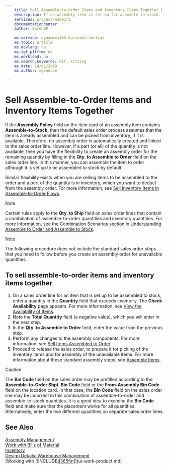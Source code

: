 ```yaml
---
    title: Sell Assemble-to-Order Items and Inventory Items Together | Microsoft Docs
    description: If an assembly item is set up for assemble-to-stock, then the default sales order process assumes that the item is already assembled and can be picked from inventory, if it is available. But if a part (or all) of the quantity is not available, then you have the flexibility to create an assembly order for the remaining quantity on the fly.
    services: project-madeira
    documentationcenter: ''
    author: SorenGP

    ms.service: dynamics365-business-central
    ms.topic: article
    ms.devlang: na
    ms.tgt_pltfrm: na
    ms.workload: na
    ms.search.keywords: kit, kitting
    ms.date: 10/01/2018
    ms.author: sgroespe

---
```

# Sell Assemble-to-Order Items and Inventory Items Together
If the **Assembly Policy** field on the item card of an assembly item contains **Assemble-to-Stock**, then the default sales order process assumes that the item is already assembled and can be picked from inventory, if it is available. Therefore, no assembly order is automatically created and linked to the sales order line. However, if a part (or all) of the quantity is not available, then you have the flexibility to create an assembly order for the remaining quantity by filling in the **Qty. to Assemble to Order** field on the sales order line. In this manner, you can assemble the item to order although it is set up to be assembled to stock by default.  

Similar flexibility exists when you are selling items to be assembled to the order and a part of the quantity is in inventory, which you want to deduct from the assembly order. For more information, see [Sell Inventory Items in Assemble-to-Order Flows](assembly-how-to-sell-inventory-items-in-assemble-to-order-flows.md).  

> [!NOTE]  
>  Certain rules apply to the **Qty. to Ship** field on sales order lines that contain a combination of assemble-to-order quantities and inventory quantities. For more information, see the Combination Scenarios section in [Understanding Assemble to Order and Assemble to Stock](assembly-assemble-to-order-or-assemble-to-stock.md).  

> [!NOTE]  
>  The following procedure does not include the standard sales order steps that you need to follow before you create an assembly order for unavailable quantities.

## To sell assemble-to-order items and inventory items together  
1.  On a sales order line for an item that is set up to be assembled to stock, enter a quantity in the **Quantity** field that exceeds inventory. The **Check Availability** page appears. For more information, see [View the Availability of Items](inventory-how-availability-overview.md).
2.  Note the **Total Quantity** field (a negative value), which you will enter in the next step.  
3.  In the **Qty. to Assemble to Order** field, enter the value from the previous step.  
4.  Perform any changes to the assembly components. For more information, see [Sell Items Assembled to Order](assembly-how-to-sell-items-assembled-to-order.md).  
5.  Proceed to release the sales order, to prepare it for picking of the inventory items and for assembly of the unavailable items. For more information about these standard assembly steps, see [Assemble Items](assembly-how-to-assemble-items.md).  

> [!CAUTION]  
>  The **Bin Code** field on the sales order may be prefilled according to the **Assemble-to-Order Shpt. Bin Code** field or the **From-Assembly Bin Code** field on the location card. In that case, the **Bin Code** field on the sales order line may be incorrect in this combination of assemble-to-order and assemble-to-stock quantities. It is a good idea to examine the **Bin Code** field and make sure that the placement works for all quantities. Alternatively, enter the two different quantities on separate sales order lines.  

## See Also  
[Assembly Management](assembly-assemble-items.md)  
[Work with Bills of Material](inventory-how-work-BOMs.md)  
[Inventory](inventory-manage-inventory.md)  
[Design Details: Warehouse Management](design-details-warehouse-management.md)  
[Working with [!INCLUDE[d365fin](includes/d365fin_md.md)]](ui-work-product.md)

